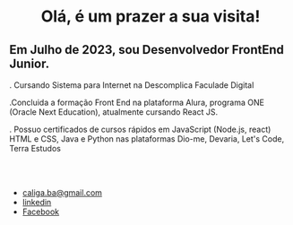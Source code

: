 <div align="center">
<h1>Olá, é um prazer a sua visita!</h1>
</div>
<h3>
 <h2>
 Em Julho de 2023, sou Desenvolvedor FrontEnd Junior.
</h2>
 . Cursando Sistema para Internet na Descomplica Faculade Digital <br>
 
 .Concluida a formação Front End na plataforma Alura, programa ONE (Oracle Next Education), atualmente cursando React JS.

 . Possuo certificados de cursos rápidos em JavaScript (Node.js, react) HTML e CSS, Java e Python nas plataformas Dio-me, Devaria, Let's Code, Terra Estudos
</h3>
</br>
 <div align="center">

</div>
</br>
<footer>
<ul class="contacts_list">
<li>
<a href="malito: caliga.ba@gmail.com">caliga.ba@gmail.com</a>
</li>
<li>
<a href="https://www.linkedin.com/in/caliga" target="_blank">linkedin</a>
</li>
<li>
<a href="https://www.facebook.com/raimundo.caliga/" target="_blank">Facebook</a>
</li>
</ul>
<h4></h4>
</footer>
